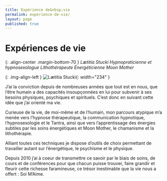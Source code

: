 ```yaml
---
title: Expérience de&nbsp;vie
permalink: experience-de-vie/
layout: page
published: true
---
```



# Expériences de vie

{: .align-center .margin-bottom-70 }
*Lætitia Stucki*
*Hypnopraticienne et hypnosexologue*
*Lithothérapeute*
*Énergéticienne*
*Moon Mother*

{: .img-align-left }
![Lætitia Stucki](../images/laetitia-stucki.jpg){: width="234" }

J’ai la conviction depuis de nombreuses années que tout est en nous, que l’être humain a des capacités insoupçonnées en lui pour subvenir à ses besoins physiques, psychiques et spirituels. C’est donc en suivant cette idée que j’ai orienté ma vie.

Curieuse de la vie, de moi-même et de l’humain, mon parcours atypique m’a menée vers l’hypnose thérapeutique, la communication hypnotique, l’hypnosexologie et le Tantra, ainsi que vers l’apprentissage des énergies subtiles par les soins énergétiques et Moon Mother, le chamanisme et la lithothérapie. 

Alliant toutes ces techniques je dispose d’outils de choix permettant de travailler autant sur l’énergétique, le psychisme et le physique. 

Depuis 2010 j’ai à coeur de transmettre ce savoir par le biais de soins, de cours et de conférences pour que chacun puisse trouver, faire grandir et fleurir cette richesse faramineuse, ce trésor inestimable que la vie nous a offert : Soi M’Aime.

<!--
J’ai commencé par découvrir la capacité de l’homme à vivre dans la nature, par l’apprentissage des plantes sauvages comestibles et médicinales, de techniques de survie. J’ai fait ces apprentissages au travers de cours ainsi qu’au travers de périodes de vie dans la nature, allant de quelques jours à quelques semaines, seule et en groupe. Ces apprentissages m’ont permis de me rapprocher de moi, de la nature, et par conséquent de ma nature profonde.

C’est donc tout naturellement que je me suis ensuite tournée vers les énergies subtiles de la nature au travers du chamanisme de la lithothérapie, des soins énergétiques et des soins Moon Mother. Je me suis également orientée sur l’hypnose thérapeutique qui est une technique de choix pour activer en nous notre potentiel psychique et physique. Alliant les techniques énergétiques à l’hypnose je dispose d’un panel très large d’outils permettant de travailler autant sur l’énergétique, le psychisme et le physique.

Depuis 2010 j’ai à cœur de transmettre ces connaissances par le biais de soins de cours et de conférences pour que chacun puisse trouver, faire grandir et fleurir cette richesse faramineuse, ce trésor inestimable que la vie nous a offert : Soi M’Aime…

-->

